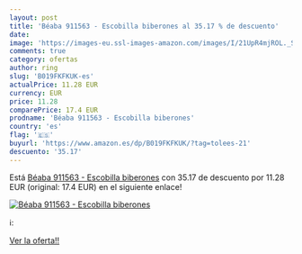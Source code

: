 ```yaml
---
layout: post
title: 'Béaba 911563 - Escobilla biberones al 35.17 % de descuento'
date: 
image: 'https://images-eu.ssl-images-amazon.com/images/I/21UpR4mjROL._SL200_.jpg'
comments: true
category: ofertas
author: ring
slug: 'B019FKFKUK-es'
actualPrice: 11.28 EUR
currency: EUR
price: 11.28
comparePrice: 17.4 EUR
prodname: 'Béaba 911563 - Escobilla biberones'
country: 'es'
flag: '🇪🇸'
buyurl: 'https://www.amazon.es/dp/B019FKFKUK/?tag=tolees-21'
descuento: '35.17'
---
```


Está [Béaba 911563 - Escobilla biberones](https://www.amazon.es/dp/B019FKFKUK/?tag=tolees-21) con 35.17 de descuento por 11.28 EUR (original: 17.4 EUR) en el siguiente enlace!

[![Béaba 911563 - Escobilla biberones](https://images-eu.ssl-images-amazon.com/images/I/21UpR4mjROL._SL200_.jpg)](https://www.amazon.es/dp/B019FKFKUK/?tag=tolees-21)

ℹ️:


[Ver la oferta!!](https://www.amazon.es/dp/B019FKFKUK/?tag=tolees-21)
